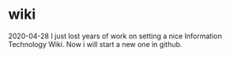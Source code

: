 # wiki
2020-04-28 I just lost years of work on setting a nice Information Technology Wiki. Now i will start a new one in github.
